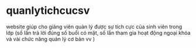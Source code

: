 # quanlytichcucsv
website giúp cho giảng viên quản lý được sự tích cực của sinh viên trong lớp (số lần trả lời đúng số buổi có mặt, số lần tham gia hoạt động ngoại khóa và vài chức năng quản lý cơ bản vv )
